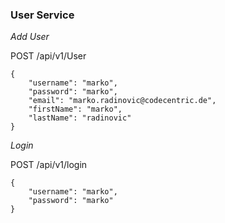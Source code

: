 ### User Service

*Add User*

POST /api/v1/User
```
{
	"username": "marko",
	"password": "marko",
	"email": "marko.radinovic@codecentric.de",
	"firstName": "marko",
	"lastName": "radinovic"
}
```

*Login*

POST /api/v1/login
```
{
	"username": "marko",
	"password": "marko"
}
```
